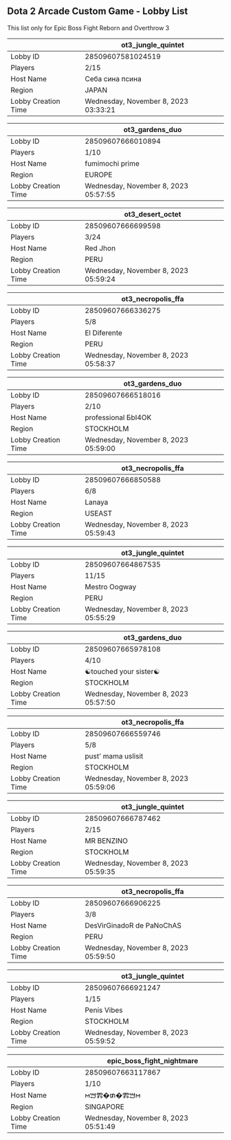 ## Dota 2 Arcade Custom Game - Lobby List

This list only for Epic Boss Fight Reborn and Overthrow 3

|  | ot3_jungle_quintet |
| ------ | ------ |
| Lobby ID | 28509607581024519 |
| Players | 2/15 |
| Host Name | Себа сина псина |
| Region | JAPAN |
| Lobby Creation Time | Wednesday, November 8, 2023 03:33:21 |


|  | ot3_gardens_duo |
| ------ | ------ |
| Lobby ID | 28509607666010894 |
| Players | 1/10 |
| Host Name | fumimochi prime |
| Region | EUROPE |
| Lobby Creation Time | Wednesday, November 8, 2023 05:57:55 |


|  | ot3_desert_octet |
| ------ | ------ |
| Lobby ID | 28509607666699598 |
| Players | 3/24 |
| Host Name | Red Jhon |
| Region | PERU |
| Lobby Creation Time | Wednesday, November 8, 2023 05:59:24 |


|  | ot3_necropolis_ffa |
| ------ | ------ |
| Lobby ID | 28509607666336275 |
| Players | 5/8 |
| Host Name | El Diferente |
| Region | PERU |
| Lobby Creation Time | Wednesday, November 8, 2023 05:58:37 |


|  | ot3_gardens_duo |
| ------ | ------ |
| Lobby ID | 28509607666518016 |
| Players | 2/10 |
| Host Name | professional БbI4OK |
| Region | STOCKHOLM |
| Lobby Creation Time | Wednesday, November 8, 2023 05:59:00 |


|  | ot3_necropolis_ffa |
| ------ | ------ |
| Lobby ID | 28509607666850588 |
| Players | 6/8 |
| Host Name | Lanaya |
| Region | USEAST |
| Lobby Creation Time | Wednesday, November 8, 2023 05:59:43 |


|  | ot3_jungle_quintet |
| ------ | ------ |
| Lobby ID | 28509607664867535 |
| Players | 11/15 |
| Host Name | Mestro Oogway |
| Region | PERU |
| Lobby Creation Time | Wednesday, November 8, 2023 05:55:29 |


|  | ot3_gardens_duo |
| ------ | ------ |
| Lobby ID | 28509607665978108 |
| Players | 4/10 |
| Host Name | ☯touched your sister☯ |
| Region | STOCKHOLM |
| Lobby Creation Time | Wednesday, November 8, 2023 05:57:50 |


|  | ot3_necropolis_ffa |
| ------ | ------ |
| Lobby ID | 28509607666559746 |
| Players | 5/8 |
| Host Name | pust' mama uslisit |
| Region | STOCKHOLM |
| Lobby Creation Time | Wednesday, November 8, 2023 05:59:06 |


|  | ot3_jungle_quintet |
| ------ | ------ |
| Lobby ID | 28509607666787462 |
| Players | 2/15 |
| Host Name | MR BENZINO |
| Region | STOCKHOLM |
| Lobby Creation Time | Wednesday, November 8, 2023 05:59:35 |


|  | ot3_necropolis_ffa |
| ------ | ------ |
| Lobby ID | 28509607666906225 |
| Players | 3/8 |
| Host Name | DesVirGinadoR de PaNoChAS |
| Region | PERU |
| Lobby Creation Time | Wednesday, November 8, 2023 05:59:50 |


|  | ot3_jungle_quintet |
| ------ | ------ |
| Lobby ID | 28509607666921247 |
| Players | 1/15 |
| Host Name | Penis Vibes |
| Region | STOCKHOLM |
| Lobby Creation Time | Wednesday, November 8, 2023 05:59:52 |


|  | epic_boss_fight_nightmare |
| ------ | ------ |
| Lobby ID | 28509607663117867 |
| Players | 1/10 |
| Host Name | 𐌼ࠌⰏ�₥�Ⰿࠌ𐌼 |
| Region | SINGAPORE |
| Lobby Creation Time | Wednesday, November 8, 2023 05:51:49 |


